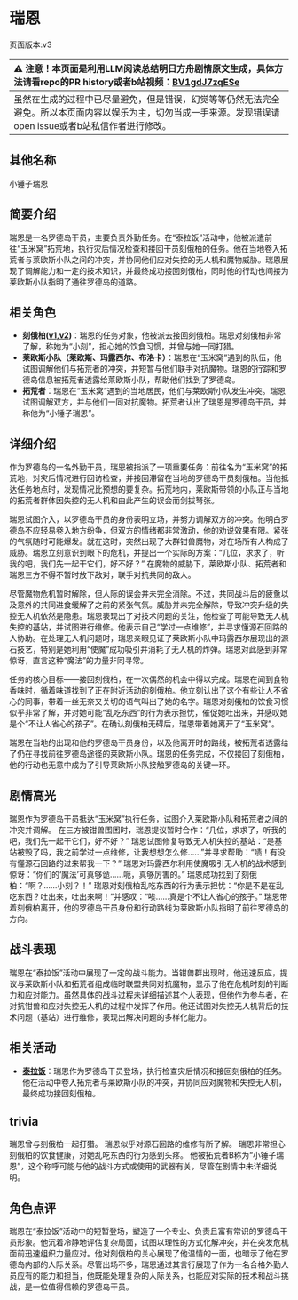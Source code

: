 # 瑞恩
页面版本:v3
 

| :warning: 注意！本页面是利用LLM阅读总结明日方舟剧情原文生成，具体方法请看repo的PR history或者b站视频：[BV1gdJ7zqESe](https://www.bilibili.com/video/BV1gdJ7zqESe/)         |
|:----------------------------|
| 虽然在生成的过程中已尽量避免，但是错误，幻觉等等仍然无法完全避免。所以本页面内容以娱乐为主，切勿当成一手来源。发现错误请open issue或者b站私信作者进行修改。|



## 其他名称
小锤子瑞恩
## 简要介绍
瑞恩是一名罗德岛干员，主要负责外勤任务。在“泰拉饭”活动中，他被派遣前往“玉米窝”拓荒地，执行灾后情况检查和接回干员刻俄柏的任务。他在当地卷入拓荒者与莱欧斯小队之间的冲突，并协同他们应对失控的无人机和魔物威胁。瑞恩展现了调解能力和一定的技术知识，并最终成功接回刻俄柏，同时他的行动也间接为莱欧斯小队指明了通往罗德岛的道路。
## 相关角色
-   **刻俄柏([v1](../chars/char_2013_cerber.md),[v2](char_2013_cerber.md))**：瑞恩的任务对象，他被派去接回刻俄柏。瑞恩对刻俄柏非常了解，称她为“小刻”，担心她的饮食习惯，并曾与她一同打猎。
-   **莱欧斯小队（莱欧斯、玛露西尔、布洛卡）**：瑞恩在“玉米窝”遇到的队伍，他试图调解他们与拓荒者的冲突，并短暂与他们联手对抗魔物。瑞恩的行踪和罗德岛信息被拓荒者透露给莱欧斯小队，帮助他们找到了罗德岛。
-   **拓荒者**：瑞恩在“玉米窝”遇到的当地居民，他们与莱欧斯小队发生冲突。瑞恩试图调解双方，并与他们一同对抗魔物。拓荒者认出了瑞恩是罗德岛干员，并称他为“小锤子瑞恩”。
## 详细介绍
作为罗德岛的一名外勤干员，瑞恩被指派了一项重要任务：前往名为“玉米窝”的拓荒地，对灾后情况进行回访检查，并接回滞留在当地的罗德岛干员刻俄柏。当他抵达任务地点时，发现情况比预想的要复杂。拓荒地内，莱欧斯带领的小队正与当地的拓荒者群体因失控的无人机和由此产生的误会而剑拔弩张。

瑞恩试图介入，以罗德岛干员的身份表明立场，并努力调解双方的冲突。他明白罗德岛不应轻易卷入地方纷争，但双方的情绪都非常激动，他的劝说效果有限。紧张的气氛随时可能爆发。就在这时，突然出现了大群钳兽魔物，对在场所有人构成了威胁。瑞恩立刻意识到眼下的危机，并提出一个实际的方案：“几位，求求了，听我的吧，我们先一起干它们，好不好？” 在魔物的威胁下，莱欧斯小队、拓荒者和瑞恩三方不得不暂时放下敌对，联手对抗共同的敌人。

尽管魔物危机暂时解除，但人际的误会并未完全消除。不过，共同战斗后的疲惫以及意外的共同进食缓解了之前的紧张气氛。威胁并未完全解除，导致冲突升级的失控无人机依然是隐患。瑞恩表现出了对技术问题的关注，他检查了可能导致无人机失控的基站，并试图进行维修。他表示自己“学过一点维修”，并寻求懂源石回路的人协助。在处理无人机问题时，瑞恩亲眼见证了莱欧斯小队中玛露西尔展现出的源石技艺，特别是她利用“使魔”成功吸引并消耗了无人机的炸弹。瑞恩对此感到非常惊讶，直言这种“魔法”的力量非同寻常。

任务的核心目标——接回刻俄柏，在一次偶然的机会中得以完成。瑞恩在闻到食物香味时，循着味道找到了正在附近活动的刻俄柏。他立刻认出了这个有些让人不省心的同事，带着一丝无奈又关切的语气叫出了她的名字。瑞恩对刻俄柏的饮食习惯似乎非常了解，并对她可能“乱吃东西”的行为表示担忧，催促她吐出来，并感叹她是个“不让人省心的孩子”。在确认刻俄柏无碍后，瑞恩带着她离开了“玉米窝”。

瑞恩在当地的出现和他的罗德岛干员身份，以及他离开时的路线，被拓荒者透露给了仍在寻找前往罗德岛途径的莱欧斯小队。瑞恩的任务完成，不仅接回了刻俄柏，他的行动也无意中成为了引导莱欧斯小队接触罗德岛的关键一环。
## 剧情高光
瑞恩作为罗德岛干员抵达“玉米窝”执行任务，试图介入莱欧斯小队和拓荒者之间的冲突并调解。
在三方被钳兽围困时，瑞恩提议暂时合作：“几位，求求了，听我的吧，我们先一起干它们，好不好？”
瑞恩试图修复导致无人机失控的基站：“是基站被毁了吗，我之前学过一点维修，让我想想怎么修......”并寻求帮助：“啧！有没有懂源石回路的过来帮我一下？”
瑞恩对玛露西尔利用使魔吸引无人机的战术感到惊讶：“你们的‘魔法’可真够诡......呃，真够厉害的。”
瑞恩成功找到了刻俄柏：“啊？......小刻？！”
瑞恩对刻俄柏乱吃东西的行为表示担忧：“你是不是在乱吃东西？吐出来，吐出来啊！”并感叹：“唉......真是个不让人省心的孩子。”
瑞恩带着刻俄柏离开，他的罗德岛干员身份和行动路线为莱欧斯小队指明了前往罗德岛的方向。
## 战斗表现
瑞恩在“泰拉饭”活动中展现了一定的战斗能力。当钳兽群出现时，他迅速反应，提议与莱欧斯小队和拓荒者组成临时联盟共同对抗魔物，显示了他在危机时刻的判断力和应对能力。虽然具体的战斗过程未详细描述其个人表现，但他作为参与者，在对抗钳兽和应对失控无人机的过程中发挥了作用。他还试图对失控无人机背后的技术问题（基站）进行维修，表现出解决问题的多样化能力。
## 相关活动
-   **[泰拉饭](../stories/act36side.md)**：瑞恩作为罗德岛干员登场，执行检查灾后情况和接回刻俄柏的任务。他在活动中卷入拓荒者与莱欧斯小队的冲突，并协同应对魔物和失控无人机，最终成功接回刻俄柏。
## trivia
瑞恩曾与刻俄柏一起打猎。
瑞恩似乎对源石回路的维修有所了解。
瑞恩非常担心刻俄柏的饮食健康，对她乱吃东西的行为感到头疼。
他被拓荒者B称为“小锤子瑞恩”，这个称呼可能与他的战斗方式或使用的武器有关，尽管在剧情中未详细说明。
## 角色点评
瑞恩在“泰拉饭”活动中的短暂登场，塑造了一个专业、负责且富有常识的罗德岛干员形象。他沉着冷静地评估复杂局面，试图以理性的方式化解冲突，并在突发危机面前迅速组织力量应对。他对刻俄柏的关心展现了他温情的一面，也暗示了他在罗德岛内部的人际关系。尽管出场不多，瑞恩通过其言行展现了作为一名合格外勤人员应有的能力和担当，他既能处理复杂的人际关系，也能应对实际的技术和战斗挑战，是一位值得信赖的罗德岛干员。